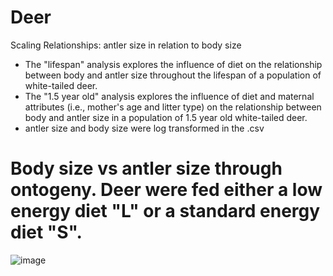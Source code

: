 # Deer
Scaling Relationships: antler size in relation to body size
* The "lifespan" analysis explores the influence of diet on the relationship between body and antler size throughout the lifespan of a population of white-tailed deer.
* The "1.5 year old" analysis explores the influence of diet and maternal attributes (i.e., mother's age and litter type) on the relationship between body and antler size in a population of 1.5 year old white-tailed deer.
* antler size and body size were log transformed in the .csv

# Body size vs antler size through ontogeny.  Deer were fed either a low energy diet "L" or a standard energy diet "S".
![image](https://user-images.githubusercontent.com/95881308/150654752-fd61734b-f805-4ac9-9022-4ad25e9c69da.png)

